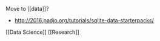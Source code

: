 Move to [[data]]?

- http://2016.padjo.org/tutorials/sqlite-data-starterpacks/

[[Data Science]] [[Research]]
